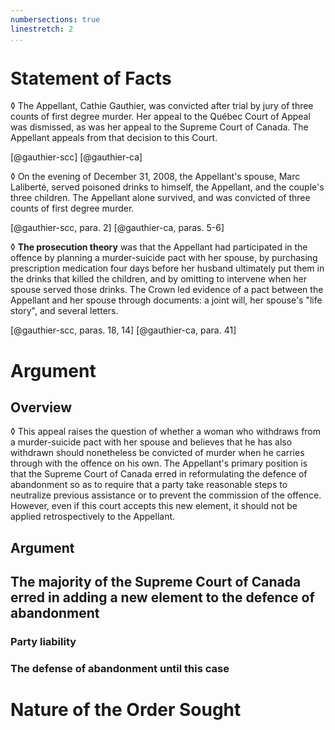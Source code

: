 ```yaml
---
numbersections: true
linestretch: 2
...
```


# Statement of Facts

◊ The Appellant, Cathie Gauthier, was convicted after trial by jury of
three counts of first degree murder. Her appeal to the Québec Court of
Appeal was dismissed, as was her appeal to the Supreme Court of
Canada. The Appellant appeals from that decision to this Court.

[@gauthier-scc]
[@gauthier-ca]

◊ On the evening of December 31, 2008, the Appellant's spouse, Marc
Laliberté, served poisoned drinks to himself, the Appellant, and the
couple's three children. The Appellant alone survived, and was
convicted of three counts of first degree murder.

[@gauthier-scc, para. 2]
[@gauthier-ca, paras. 5-6]

◊ **The prosecution theory** was that the Appellant had participated in
the offence by planning a murder-suicide pact with her spouse, by
purchasing prescription medication four days before her husband
ultimately put them in the drinks that killed the children, and by
omitting to intervene when her spouse served those drinks. The Crown
led evidence of a pact between the Appellant and her spouse through
documents: a joint will, her spouse's "life story", and several
letters.

[@gauthier-scc, paras. 18, 14]
[@gauthier-ca, para. 41]

# Argument

## Overview

◊ This appeal raises the question of whether a woman who withdraws
from a murder-suicide pact with her spouse and believes that he has
also withdrawn should nonetheless be convicted of murder when he
carries through with the offence on his own.  The Appellant's primary
position is that the Supreme Court of Canada erred in reformulating
the defence of abandonment so as to require that a party take
reasonable steps to neutralize previous assistance or to prevent the
commission of the offence.  However, even if this court accepts this
new element, it should not be applied retrospectively to the
Appellant.

## Argument

## The majority of the Supreme Court of Canada erred in adding a new element to the defence of abandonment

### Party liability

### The defense of abandonment until this case

# Nature of the Order Sought
